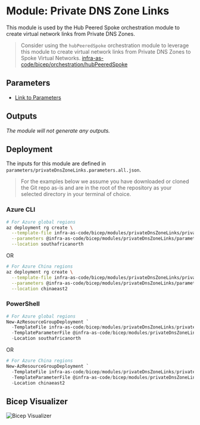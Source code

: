 # Module: Private DNS Zone Links

This module is used by the Hub Peered Spoke orchestration module to create virtual network links from Private DNS Zones.
> Consider using the `hubPeeredSpoke` orchestration module to leverage this module to create virtual network links from Private DNS Zones to Spoke Virtual Networks. [infra-as-code/bicep/orchestration/hubPeeredSpoke](https://github.com/Azure/ALZ-Bicep/tree/main/infra-as-code/bicep/orchestration/hubPeeredSpoke)

## Parameters

- [Link to Parameters](generateddocs/privateDnsZoneLinks.bicep.md)

## Outputs

*The module will not generate any outputs.*

## Deployment

The inputs for this module are defined in `parameters/privateDnsZoneLinks.parameters.all.json`.

> For the  examples below we assume you have downloaded or cloned the Git repo as-is and are in the root of the repository as your selected directory in your terminal of choice.

### Azure CLI

```bash
# For Azure global regions
az deployment rg create \
  --template-file infra-as-code/bicep/modules/privateDnsZoneLinks/privateDnsZoneLinks.bicep \
  --parameters @infra-as-code/bicep/modules/privateDnsZoneLinks/parameters/privateDnsZoneLinks.parameters.all.json \
  --location southafricanorth
```

OR

```bash
# For Azure China regions
az deployment rg create \
  --template-file infra-as-code/bicep/modules/privateDnsZoneLinks/privateDnsZoneLinks.bicep \
  --parameters @infra-as-code/bicep/modules/privateDnsZoneLinks/parameters/privateDnsZoneLinks.parameters.all.json \
  --location chinaeast2
  ```

### PowerShell

```powershell
# For Azure global regions
New-AzResourceGroupDeployment `
  -TemplateFile infra-as-code/bicep/modules/privateDnsZoneLinks/privateDnsZoneLinks.bicep `
  -TemplateParameterFile @infra-as-code/bicep/modules/privateDnsZoneLinks/parameters/privateDnsZoneLinks.parameters.all.json `
  -Location southafricanorth
```

OR

```powershell
# For Azure China regions
New-AzResourceGroupDeployment `
  -TemplateFile infra-as-code/bicep/modules/privateDnsZoneLinks/privateDnsZoneLinks.bicep `
  -TemplateParameterFile @infra-as-code/bicep/modules/privateDnsZoneLinks/parameters/privateDnsZoneLinks.parameters.all.json `
  -Location chinaeast2
```

## Bicep Visualizer

![Bicep Visualizer](media/bicepVisualizer.png "Bicep Visualizer")
